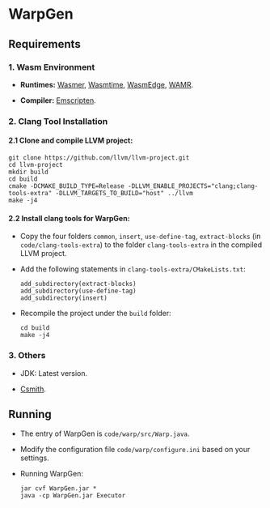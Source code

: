 # WarpGen

## Requirements

### 1. Wasm Environment

* **Runtimes:** [Wasmer](https://github.com/wasmerio/wasmer), [Wasmtime](https://github.com/bytecodealliance/wasmtime), [WasmEdge](https://github.com/WasmEdge/WasmEdge), [WAMR](https://github.com/bytecodealliance/wasm-micro-runtime).

* **Compiler:** [Emscripten](https://emscripten.org).


### 2. Clang Tool Installation
#### 2.1 Clone and compile LLVM project:

```
git clone https://github.com/llvm/llvm-project.git
cd llvm-project
mkdir build
cd build
cmake -DCMAKE_BUILD_TYPE=Release -DLLVM_ENABLE_PROJECTS="clang;clang-tools-extra" -DLLVM_TARGETS_TO_BUILD="host" ../llvm
make -j4
```

#### 2.2 Install clang tools for WarpGen:

* Copy the four folders `common`, `insert`, `use-define-tag`, `extract-blocks` (in `code/clang-tools-extra`) to the folder `clang-tools-extra` in the compiled LLVM project.

*  Add the following statements in `clang-tools-extra/CMakeLists.txt`:
    ```
    add_subdirectory(extract-blocks)
    add_subdirectory(use-define-tag)
    add_subdirectory(insert)
    ```

* Recompile the project under the `build` folder:
    ```
    cd build
    make -j4
    ```


### 3. Others

* JDK: Latest version.

* [Csmith](https://github.com/csmith-project/csmith).



## Running

* The entry of WarpGen is `code/warp/src/Warp.java`.

* Modify the configuration file `code/warp/configure.ini` based on your settings.

* Running WarpGen:
    ```
    jar cvf WarpGen.jar *
    java -cp WarpGen.jar Executor
    ```